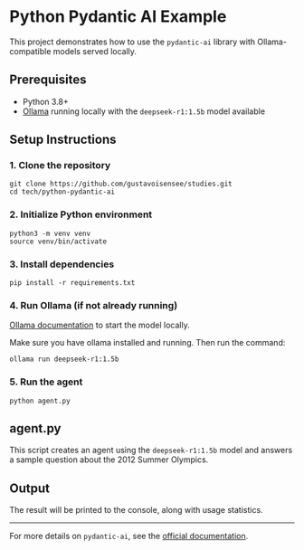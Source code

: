 # Python Pydantic AI Example

This project demonstrates how to use the `pydantic-ai` library with Ollama-compatible models served locally.

## Prerequisites
- Python 3.8+
- [Ollama](https://ollama.com/) running locally with the `deepseek-r1:1.5b` model available

## Setup Instructions

### 1. Clone the repository
```
git clone https://github.com/gustavoisensee/studies.git
cd tech/python-pydantic-ai
```

### 2. Initialize Python environment
```
python3 -m venv venv
source venv/bin/activate
```

### 3. Install dependencies
```
pip install -r requirements.txt
```

### 4. Run Ollama (if not already running)
[Ollama documentation](https://ollama.com/library/deepseek-r1) to start the model locally.

Make sure you have ollama installed and running.
Then run the command:

```
ollama run deepseek-r1:1.5b
```

### 5. Run the agent
```
python agent.py
```

## agent.py
This script creates an agent using the `deepseek-r1:1.5b` model and answers a sample question about the 2012 Summer Olympics.

## Output
The result will be printed to the console, along with usage statistics.

---
For more details on `pydantic-ai`, see the [official documentation](https://github.com/pydantic/pydantic-ai).

